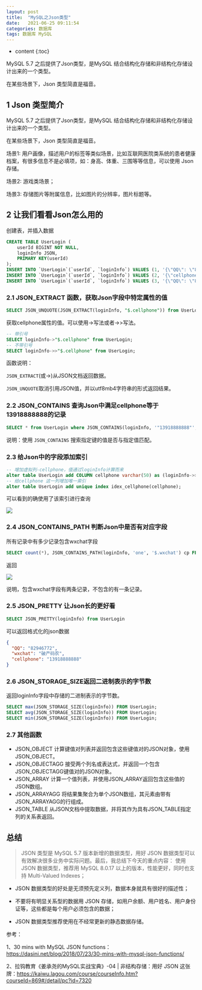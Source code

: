 ```yaml
---
layout: post
title:  "MySQL之Json类型"
date:   2021-06-25 09:11:54
categories: 数据库
tags: 数据库 MySQL
---
```


* content
  {:toc}


MySQL 5.7 之后提供了Json类型，是MySQL 结合结构化存储和非结构化存储设计出来的一个类型。

在某些场景下，Json 类型简直是福音。





## 1 Json 类型简介

MySQL 5.7 之后提供了Json类型，是MySQL 结合结构化存储和非结构化存储设计出来的一个类型。

在某些场景下，Json 类型简直是福音。

场景1: 用户画像，描述用户的标签等类似场景，比如互联网医院类系统的患者健康档案，有很多信息不是必填项，如：身高、体重、三围等等信息，可以使用 Json 存储。

场景2: 游戏类场景；

场景3: 存储图片等附属信息，比如图片的分辨率，图片标题等。

## 2 让我们看看Json怎么用的

创建表，并插入数据

```sql
CREATE TABLE UserLogin (
    userId BIGINT NOT NULL,
    loginInfo JSON,
    PRIMARY KEY(userId)
);
INSERT INTO `UserLogin`(`userId`, `loginInfo`) VALUES (1, '{\"QQ\": \"82946772\", \"wxchat\": \"破产码农\", \"cellphone\": \"13918888888\"}');
INSERT INTO `UserLogin`(`userId`, `loginInfo`) VALUES (2, '{\"cellphone\": \"15026888888\"}');
INSERT INTO `UserLogin`(`userId`, `loginInfo`) VALUES (3, '{\"QQ\": \"82946772\", \"wxchat\": \"破产码农\", \"cellphone\": \"13918888889\"}');
```

### 2.1 JSON_EXTRACT 函数，获取Json字段中特定属性的值

```sql
SELECT JSON_UNQUOTE(JSON_EXTRACT(loginInfo, "$.cellphone")) from UserLogin;
```
获取cellphone属性的值。可以使用->写法或者->>写法。

```sql
-- 带引号
SELECT loginInfo->"$.cellphone" from UserLogin;
-- 不带引号
SELECT loginInfo->>"$.cellphone" from UserLogin;
```

函数说明：

`JSON_EXTRACT`(或->)从JSON文档返回数据。

`JSON_UNQUOTE`取消引用JSON值，并以utf8mb4字符串的形式返回结果。

### 2.2 JSON_CONTAINS 查询Json中满足cellphone等于13918888888的记录

```sql
SELECT * from UserLogin where JSON_CONTAINS(loginInfo, '"13918888888"', '$.cellphone')
```

说明：使用 `JSON_CONTAINS` 搜索指定键的值是否与指定值匹配。

### 2.3 给Json中的字段添加索引

```sql
-- 增加虚拟列-cellphone，值通过loginInfo计算而来
alter table UserLogin add COLUMN cellphone varchar(50) as (loginInfo->>"$.cellphone");
-- 给cellphone 这一列增加唯一索引
alter table UserLogin add unique index idex_cellphone(cellphone);
```
可以看到的确使用了该索引进行查询

![](https://files.mdnice.com/user/13344/ad43d84f-e842-4f25-be98-51453f23b992.png)

### 2.4 JSON_CONTAINS_PATH 判断Json中是否有对应字段

所有记录中有多少记录包含wxchat字段

```sql
SELECT count(*), JSON_CONTAINS_PATH(loginInfo, 'one', '$.wxchat') cp FROM UserLogin GROUP BY cp
```
返回

![](https://files.mdnice.com/user/13344/50d21763-b0b4-48e2-a118-eee2ac30f7e1.png)

说明，包含wxchat字段有两条记录，不包含的有一条记录。

### 2.5 JSON_PRETTY 让Json长的更好看

```SQL
SELECT JSON_PRETTY(loginInfo) from UserLogin 
```

可以返回格式化的json数据

```json
{
  "QQ": "82946772",
  "wxchat": "破产码农",
  "cellphone": "13918888888"
}
```

### 2.6 JSON_STORAGE_SIZE返回二进制表示的字节数

返回loginInfo字段中存储的二进制表示的字节数。

```sql
SELECT max(JSON_STORAGE_SIZE(loginInfo)) FROM UserLogin;
SELECT avg(JSON_STORAGE_SIZE(loginInfo)) FROM UserLogin;
SELECT min(JSON_STORAGE_SIZE(loginInfo)) FROM UserLogin;
```

### 2.7 其他函数

- JSON_OBJECT 计算键值对列表并返回包含这些键值对的JSON对象，使用JSON_OBJECT。
- JSON_OBJECTAGG 接受两个列名或表达式，并返回一个包含JSON_OBJECTAGG键值对的JSON对象。
- JSON_ARRAY 计算一个值列表，并使用JSON_ARRAY返回包含这些值的JSON数组。
- JSON_ARRAYAGG 将结果集聚合为单个JSON数组，其元素由带有JSON_ARRAYAGG的行组成。
- JSON_TABLE 从JSON文档中提取数据，并将其作为具有JSON_TABLE指定列的关系表返回。

## 总结

> JSON 类型是 MySQL 5.7 版本新增的数据类型，用好 JSON 数据类型可以有效解决很多业务中实际问题。最后，我总结下今天的重点内容： 使用 JSON 数据类型，推荐用 MySQL 8.0.17 以上的版本，性能更好，同时也支持 Multi-Valued Indexes；

- JSON 数据类型的好处是无须预先定义列，数据本身就具有很好的描述性；

- 不要将有明显关系型的数据用 JSON 存储，如用户余额、用户姓名、用户身份证等，这些都是每个用户必须包含的数据；

- JSON 数据类型推荐使用在不经常更新的静态数据存储。

参考：

1、30 mins with MySQL JSON functions：https://dasini.net/blog/2018/07/23/30-mins-with-mysql-json-functions/

2、拉钩教育《姜承尧的MySQL实战宝典》-04 | 非结构存储：用好 JSON 这张牌：https://kaiwu.lagou.com/course/courseInfo.htm?courseId=869#/detail/pc?id=7320





